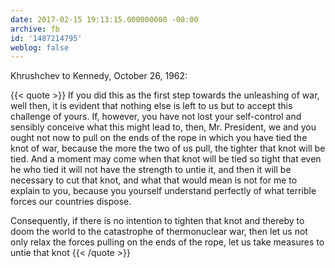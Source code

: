 ```yaml
---
date: 2017-02-15 19:13:15.000000000 -08:00
archive: fb
id: '1487214795'
weblog: false
---
```


Khrushchev to Kennedy, October 26, 1962:

{{< quote >}}
If you did this as the first step towards the unleashing of war, well then, it is evident that nothing else is left to us but to accept this challenge of yours. If, however, you have not lost your self-control and sensibly conceive what this might lead to, then, Mr. President, we and you ought not now to pull on the ends of the rope in which you have tied the knot of war, because the more the two of us pull, the tighter that knot will be tied. And a moment may come when that knot will be tied so tight that even he who tied it will not have the strength to untie it, and then it will be necessary to cut that knot, and what that would mean is not for me to explain to you, because you yourself understand perfectly of what terrible forces our countries dispose.

Consequently, if there is no intention to tighten that knot and thereby to doom the world to the catastrophe of thermonuclear war, then let us not only relax the forces pulling on the ends of the rope, let us take measures to untie that knot
{{< /quote >}}
